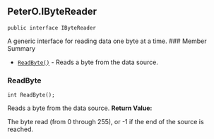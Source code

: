 ## PeterO.IByteReader

    public interface IByteReader

 A generic interface for reading data one byte at a time.  ### Member Summary
* <code>[ReadByte()](#ReadByte)</code> - Reads a byte from the data source.

<a id="ReadByte"></a>
### ReadByte

    int ReadByte();

 Reads a byte from the data source.  <b>Return Value:</b>

The byte read (from 0 through 255), or -1 if the end of the source is reached.
